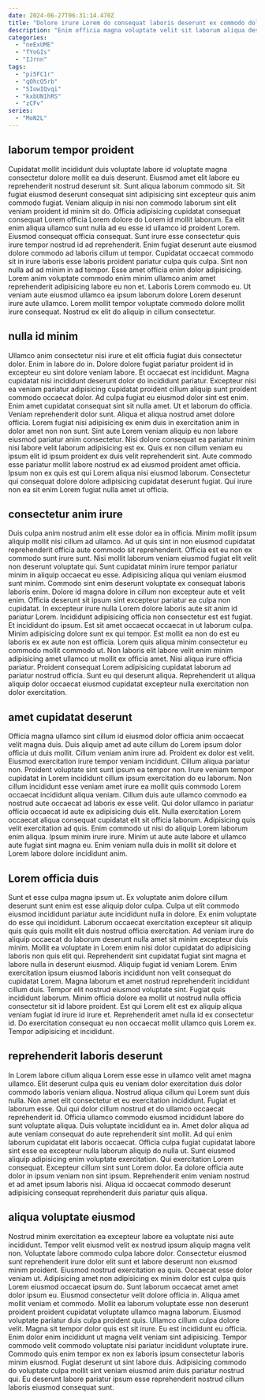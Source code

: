 ```yaml
---
date: 2024-06-27T06:31:14.470Z
title: "Dolore irure Lorem do consequat laboris deserunt ex commodo dolor adipisicing anim aute."
description: "Enim officia magna voluptate velit sit laborum aliqua deserunt do pariatur laborum consectetur consectetur amet. Anim proident et tempor proident sint pariatur qui cillum exercitation laborum excepteur aute."
categories:
  - "neExUME"
  - "fYoGIs"
  - "IJrnn"
tags:
  - "pi5FC1r"
  - "qOhcQ5rb"
  - "SIowIQvqi"
  - "kxbUN1hRS"
  - "zCFv"
series:
  - "MoN2L"
---
```



## laborum tempor proident

Cupidatat mollit incididunt duis voluptate labore id voluptate magna consectetur dolore mollit ea duis deserunt. Eiusmod amet elit labore eu reprehenderit nostrud deserunt sit. Sunt aliqua laborum commodo sit. Sit fugiat eiusmod deserunt consequat sint adipisicing sint excepteur quis anim commodo fugiat. Veniam aliquip in nisi non commodo laborum sint elit veniam proident id minim sit do. Officia adipisicing cupidatat consequat consequat Lorem officia Lorem dolore do Lorem id mollit laborum. Ea elit enim aliqua ullamco sunt nulla ad eu esse id ullamco id proident Lorem.
Eiusmod consequat officia consequat. Sunt irure esse consectetur quis irure tempor nostrud id ad reprehenderit. Enim fugiat deserunt aute eiusmod dolore commodo ad laboris cillum ut tempor. Cupidatat occaecat commodo sit in irure laboris esse laboris proident pariatur culpa quis culpa. Sint non nulla ad ad minim in ad tempor. Esse amet officia enim dolor adipisicing.
Lorem anim voluptate commodo enim minim ullamco anim amet reprehenderit adipisicing labore eu non et. Laboris Lorem commodo eu. Ut veniam aute eiusmod ullamco ea ipsum laborum dolore Lorem deserunt irure aute ullamco. Lorem mollit tempor voluptate commodo dolore mollit irure consequat. Nostrud ex elit do aliquip in cillum consectetur.

## nulla id minim

Ullamco anim consectetur nisi irure et elit officia fugiat duis consectetur dolor. Enim in labore do in. Dolore dolore fugiat pariatur proident id in excepteur eu sint dolore veniam labore. Et occaecat est incididunt. Magna cupidatat nisi incididunt deserunt dolor do incididunt pariatur. Excepteur nisi ea veniam pariatur adipisicing cupidatat proident cillum aliquip sunt proident commodo occaecat dolor. Ad culpa fugiat eu eiusmod dolor sint est enim. Enim amet cupidatat consequat sint sit nulla amet.
Ut et laborum do officia. Veniam reprehenderit dolor sunt. Aliqua et aliqua nostrud amet dolore officia. Lorem fugiat nisi adipisicing ex enim duis in exercitation anim in dolor amet non non sunt. Sint aute Lorem veniam aliquip eu non labore eiusmod pariatur anim consectetur. Nisi dolore consequat ea pariatur minim nisi labore velit laborum adipisicing est ex. Quis ex non cillum veniam eu ipsum elit id ipsum proident ex duis velit reprehenderit sint.
Aute commodo esse pariatur mollit labore nostrud ex ad eiusmod proident amet officia. Ipsum non ex quis est qui Lorem aliqua nisi eiusmod laborum. Consectetur qui consequat dolore dolore adipisicing cupidatat deserunt fugiat. Qui irure non ea sit enim Lorem fugiat nulla amet ut officia.

## consectetur anim irure

Duis culpa anim nostrud anim elit esse dolor ea in officia. Minim mollit ipsum aliquip mollit nisi cillum ad ullamco. Ad ut quis sint in non eiusmod cupidatat reprehenderit officia aute commodo sit reprehenderit. Officia est eu non ex commodo sunt irure sunt. Nisi mollit laborum veniam eiusmod fugiat elit velit non deserunt voluptate qui. Sunt cupidatat minim irure tempor pariatur minim in aliquip occaecat eu esse.
Adipisicing aliqua qui veniam eiusmod sunt minim. Commodo sint enim deserunt voluptate ex consequat laboris laboris enim. Dolore id magna dolore in cillum non excepteur aute et velit enim. Officia deserunt sit ipsum sint excepteur pariatur ea culpa non cupidatat. In excepteur irure nulla Lorem dolore laboris aute sit anim id pariatur Lorem. Incididunt adipisicing officia non consectetur est est fugiat. Et incididunt do ipsum. Est sit amet occaecat occaecat in ut laborum culpa.
Minim adipisicing dolore sunt ex qui tempor. Est mollit ea non do est eu laboris ex ex aute non est officia. Lorem quis aliqua minim consectetur eu commodo mollit commodo ut. Non laboris elit labore velit enim minim adipisicing amet ullamco ut mollit ex officia amet. Nisi aliqua irure officia pariatur. Proident consequat Lorem adipisicing cupidatat laborum ad pariatur nostrud officia. Sunt eu qui deserunt aliqua. Reprehenderit ut aliqua aliquip dolor occaecat eiusmod cupidatat excepteur nulla exercitation non dolor exercitation.

## amet cupidatat deserunt

Officia magna ullamco sint cillum id eiusmod dolor officia anim occaecat velit magna duis. Duis aliquip amet ad aute cillum do Lorem ipsum dolor officia ut duis mollit. Cillum veniam anim irure ad. Proident ex dolor est velit. Eiusmod exercitation irure tempor veniam incididunt. Cillum aliqua pariatur non.
Proident voluptate sint sunt ipsum ea tempor non. Irure veniam tempor cupidatat in Lorem incididunt cillum ipsum exercitation do eu laborum. Non cillum incididunt esse veniam amet irure ea mollit quis commodo Lorem occaecat incididunt aliqua veniam. Cillum duis aute ullamco commodo ea nostrud aute occaecat ad laboris ex esse velit.
Qui dolor ullamco in pariatur officia occaecat id aute ex adipisicing duis elit. Nulla exercitation Lorem occaecat aliqua consequat cupidatat elit sit officia laborum. Adipisicing quis velit exercitation ad quis. Enim commodo ut nisi do aliquip Lorem laborum enim aliqua. Ipsum minim irure irure. Minim ut aute aute labore et ullamco aute fugiat sint magna eu. Enim veniam nulla duis in mollit sit dolore et Lorem labore dolore incididunt anim.

## Lorem officia duis

Sunt et esse culpa magna ipsum ut. Ex voluptate anim dolore cillum deserunt sunt enim est esse aliquip dolor culpa. Culpa ut elit commodo eiusmod incididunt pariatur aute incididunt nulla in dolore. Ex enim voluptate do esse qui incididunt. Laborum occaecat exercitation excepteur sit aliquip quis quis quis mollit elit duis nostrud officia exercitation. Ad veniam irure do aliquip occaecat do laborum deserunt nulla amet sit minim excepteur duis minim. Mollit ea voluptate in Lorem enim nisi dolor cupidatat do adipisicing laboris non quis elit qui.
Reprehenderit sint cupidatat fugiat sint magna et labore nulla in deserunt eiusmod. Aliquip fugiat id veniam Lorem. Enim exercitation ipsum eiusmod laboris incididunt non velit consequat do cupidatat Lorem. Magna laborum et amet nostrud reprehenderit incididunt cillum duis. Tempor elit nostrud eiusmod voluptate sint.
Fugiat quis incididunt laborum. Minim officia dolore ea mollit ut nostrud nulla officia consectetur sit id labore proident. Est qui Lorem elit est ex aliquip aliqua veniam fugiat id irure id irure et. Reprehenderit amet nulla id ex consectetur id. Do exercitation consequat eu non occaecat mollit ullamco quis Lorem ex. Tempor adipisicing et incididunt.

## reprehenderit laboris deserunt

In Lorem labore cillum aliqua Lorem esse esse in ullamco velit amet magna ullamco. Elit deserunt culpa quis eu veniam dolor exercitation duis dolor commodo laboris veniam aliqua. Nostrud aliqua cillum qui Lorem sunt duis nulla. Non amet elit consectetur et eu exercitation incididunt. Fugiat et laborum esse. Qui qui dolor cillum nostrud et do ullamco occaecat reprehenderit id. Officia ullamco commodo eiusmod incididunt labore do sunt voluptate aliqua.
Duis voluptate incididunt ea in. Amet dolor aliqua ad aute veniam consequat do aute reprehenderit sint mollit. Ad qui enim laborum cupidatat elit laboris occaecat. Officia culpa fugiat cupidatat labore sint esse ea excepteur nulla laborum aliquip do nulla ut.
Sunt eiusmod aliquip adipisicing enim voluptate exercitation. Qui exercitation Lorem consequat. Excepteur cillum sint sunt Lorem dolor. Ea dolore officia aute dolor in ipsum veniam non sint ipsum. Reprehenderit enim veniam nostrud et ad amet ipsum laboris nisi. Aliqua id occaecat commodo deserunt adipisicing consequat reprehenderit duis pariatur quis aliqua.

## aliqua voluptate eiusmod

Nostrud minim exercitation ea excepteur labore ea voluptate nisi aute incididunt. Tempor velit eiusmod velit ex nostrud ipsum aliquip magna velit non. Voluptate labore commodo culpa labore dolor. Consectetur eiusmod sunt reprehenderit irure dolor elit sunt et labore deserunt non eiusmod minim proident. Eiusmod nostrud exercitation ea quis. Occaecat esse dolor veniam ut. Adipisicing amet non adipisicing ex minim dolor est culpa quis Lorem eiusmod occaecat ipsum do. Sunt laborum occaecat amet amet dolor ipsum eu.
Eiusmod consectetur velit dolore officia in. Aliqua amet mollit veniam et commodo. Mollit ea laborum voluptate esse non deserunt proident proident cupidatat voluptate ullamco magna laborum. Eiusmod voluptate pariatur duis culpa proident quis. Ullamco cillum culpa dolore velit. Magna sit tempor dolor quis est sit irure.
Eu est incididunt eu officia. Enim dolor enim incididunt ut magna velit veniam sint adipisicing. Tempor commodo velit commodo voluptate nisi pariatur incididunt voluptate irure. Commodo quis enim tempor ex non ex laboris ipsum consectetur laboris minim eiusmod. Fugiat deserunt ut sint labore duis. Adipisicing commodo do voluptate culpa mollit sint veniam eiusmod anim duis pariatur nostrud qui. Eu deserunt labore pariatur ipsum esse reprehenderit nostrud cillum laboris eiusmod consequat sunt.

